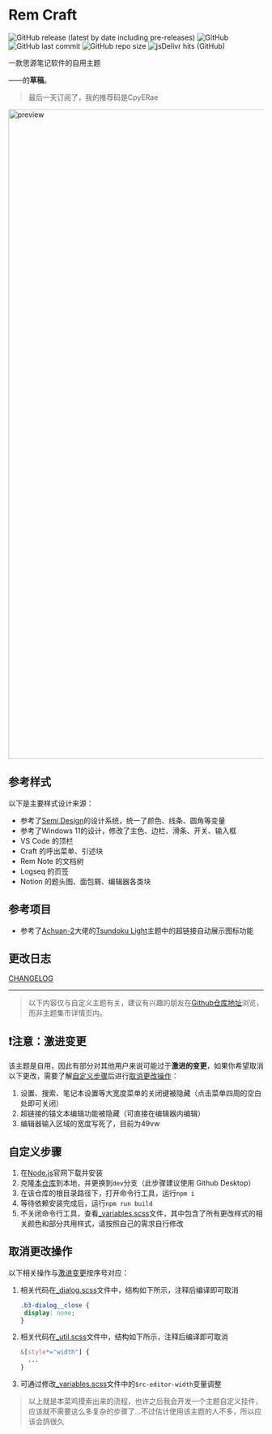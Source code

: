 # Rem Craft

![GitHub release (latest by date including pre-releases)](https://img.shields.io/github/release/zqhjl/Rem-Craft?include_prereleases)
![GitHub](https://img.shields.io/github/license/zqhjl/Rem-Craft)
![GitHub last commit](https://img.shields.io/github/last-commit/zqhjl/Rem-Craft)
![GitHub repo size](https://img.shields.io/github/repo-size/zqhjl/Rem-Craft)
![jsDelivr hits (GitHub)](https://img.shields.io/jsdelivr/gh/hy/zqhjl/Rem-Craft?label=hits)

一款思源笔记软件的自用主题

——的**草稿**。

> 最后一天订阅了，我的推荐码是CpyERae

<img width="1280" alt="preview" src="https://user-images.githubusercontent.com/61345763/160426012-428fd4c9-ee68-4e45-8326-a0e21b92e42f.png">

## 参考样式

以下是主要样式设计来源：

- 参考了[Semi Design](https://semi.design/zh-CN)的设计系统，统一了颜色、线条、圆角等变量
- 参考了Windows 11的设计，修改了主色、边栏、滑条、开关、输入框
- VS Code 的顶栏
- Craft 的呼出菜单、引述块
- Rem Note 的文档树
- Logseq 的页签
- Notion 的题头图、面包屑、编辑器各类块

## 参考项目

- 参考了[Achuan-2](https://github.com/Achuan-2)大佬的[Tsundoku Light](https://github.com/Achuan-2/siyuan-themes-tsundoku-light)主题中的超链接自动展示图标功能

## 更改日志

[CHANGELOG](./src/docs/CHANGELOG.md)

---

> 以下内容仅与自定义主题有关，建议有兴趣的朋友在[Github仓库地址](https://github.com/zqhjl/Rem-Craft)浏览，而非主题集市详情页内。

## ❗注意：激进变更

该主题是自用，因此有部分对其他用户来说可能过于**激进的变更**，如果你希望取消以下更改，需要了解[自定义步骤](#自定义步骤)后进行[取消更改操作](#取消更改操作)：

1. 设置、搜索、笔记本设置等大宽度菜单的关闭键被隐藏（点击菜单四周的空白处即可关闭）
2. 超链接的锚文本编辑功能被隐藏（可直接在编辑器内编辑）
3. 编辑器输入区域的宽度写死了，目前为49vw

## 自定义步骤

1. 在[Node.js](https://nodejs.org/zh-cn/)官网下载并安装
2. 克隆[本仓库](https://github.com/zqhjl/Rem-Craft)到本地，并更换到`dev`分支（此步骤建议使用 Github Desktop）
3. 在该仓库的根目录路径下，打开命令行工具，运行`npm i`
4. 等待依赖安装完成后，运行`npm run build`
5. 不关闭命令行工具，查看[_variables.scss](./src/styles/_variables.scss)文件，其中包含了所有更改样式的相关颜色和部分共用样式，请按照自己的需求自行修改

## 取消更改操作

以下相关操作与[激进变更](#注意)按序号对应：

1. 相关代码在[_dialog.scss](./src/styles/components/surface/_dialog.scss)文件中，结构如下所示，注释后编译即可取消
     ```css
    .b3-dialog__close {
      display: none;
    }
    ```
2. 相关代码在[_util.scss](./src/styles/components/editor/_util.scss)文件中，结构如下所示，注释后编译即可取消
    ```css
    &[style*="width"] {
      ...
    }
    ```
3. 可通过修改[_variables.scss](./src/styles/_variables.scss)文件中的`$rc-editor-width`变量调整

> 以上就是本菜鸡摸索出来的流程，也许之后我会开发一个主题自定义挂件，应该就不需要这么多复杂的步骤了…不过估计使用该主题的人不多，所以应该会鸽很久
